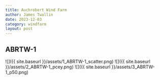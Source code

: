 ```yaml
---
title: Auchrobert Wind Farm
author: James Twallin
date: 2023-12-03
category: windfarm
layout: post
---
```

## ABRTW-1
![]({{ site.baseurl }}/assets/1_ABRTW-1_scatter.png)
![]({{ site.baseurl }}/assets/2_ABRTW-1_pcey.png)
![]({{ site.baseurl }}/assets/3_ABRTW-1_p50.png)
